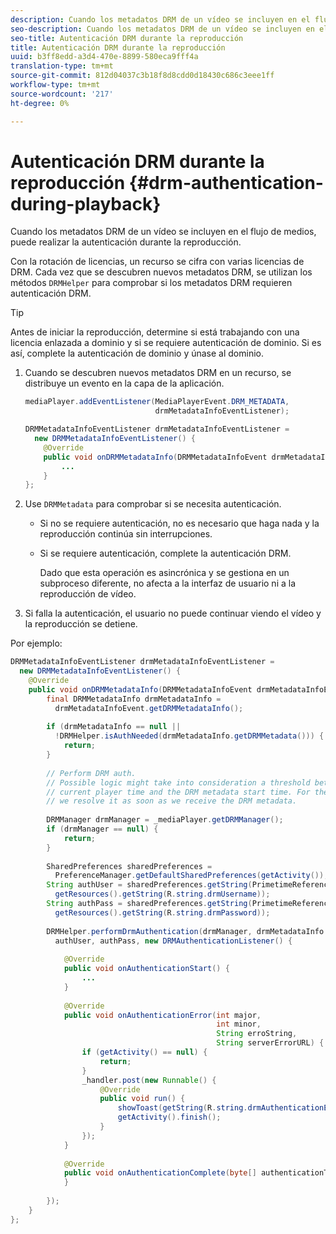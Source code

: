 ```yaml
---
description: Cuando los metadatos DRM de un vídeo se incluyen en el flujo de medios, puede realizar la autenticación durante la reproducción.
seo-description: Cuando los metadatos DRM de un vídeo se incluyen en el flujo de medios, puede realizar la autenticación durante la reproducción.
seo-title: Autenticación DRM durante la reproducción
title: Autenticación DRM durante la reproducción
uuid: b3ff8edd-a3d4-470e-8899-580eca9fff4a
translation-type: tm+mt
source-git-commit: 812d04037c3b18f8d8cdd0d18430c686c3eee1ff
workflow-type: tm+mt
source-wordcount: '217'
ht-degree: 0%

---
```



# Autenticación DRM durante la reproducción {#drm-authentication-during-playback}

Cuando los metadatos DRM de un vídeo se incluyen en el flujo de medios, puede realizar la autenticación durante la reproducción.

Con la rotación de licencias, un recurso se cifra con varias licencias de DRM. Cada vez que se descubren nuevos metadatos DRM, se utilizan los métodos `DRMHelper` para comprobar si los metadatos DRM requieren autenticación DRM.

>[!TIP]
>
>Antes de iniciar la reproducción, determine si está trabajando con una licencia enlazada a dominio y si se requiere autenticación de dominio. Si es así, complete la autenticación de dominio y únase al dominio.

1. Cuando se descubren nuevos metadatos DRM en un recurso, se distribuye un evento en la capa de la aplicación.

   ```java
   mediaPlayer.addEventListener(MediaPlayerEvent.DRM_METADATA,  
                                drmMetadataInfoEventListener); 
   
   DRMMetadataInfoEventListener drmMetadataInfoEventListener =  
     new DRMMetadataInfoEventListener() { 
       @Override 
       public void onDRMMetadataInfo(DRMMetadataInfoEvent drmMetadataInfoEvent) { 
           ... 
       } 
   };
   ```

1. Use `DRMMetadata` para comprobar si se necesita autenticación.

   * Si no se requiere autenticación, no es necesario que haga nada y la reproducción continúa sin interrupciones.
   * Si se requiere autenticación, complete la autenticación DRM.

      Dado que esta operación es asincrónica y se gestiona en un subproceso diferente, no afecta a la interfaz de usuario ni a la reproducción de vídeo.

1. Si falla la autenticación, el usuario no puede continuar viendo el vídeo y la reproducción se detiene.

<!--<a id="example_939B95F831A245869F9248E2767F260C"></a>-->

Por ejemplo:

```java
DRMMetadataInfoEventListener drmMetadataInfoEventListener =  
  new DRMMetadataInfoEventListener() { 
    @Override 
    public void onDRMMetadataInfo(DRMMetadataInfoEvent drmMetadataInfoEvent) { 
        final DRMMetadataInfo drmMetadataInfo =  
          drmMetadataInfoEvent.getDRMMetadataInfo(); 
 
        if (drmMetadataInfo == null ||  
          !DRMHelper.isAuthNeeded(drmMetadataInfo.getDRMMetadata())) { 
            return; 
        } 
 
        // Perform DRM auth. 
        // Possible logic might take into consideration a threshold between the  
        // current player time and the DRM metadata start time. For the time being,  
        // we resolve it as soon as we receive the DRM metadata. 
 
        DRMManager drmManager = _mediaPlayer.getDRMManager(); 
        if (drmManager == null) { 
            return; 
        } 
 
        SharedPreferences sharedPreferences =  
          PreferenceManager.getDefaultSharedPreferences(getActivity()); 
        String authUser = sharedPreferences.getString(PrimetimeReference.SETTINGS_DRM_USERNAME,  
          getResources().getString(R.string.drmUsername)); 
        String authPass = sharedPreferences.getString(PrimetimeReference.SETTINGS_DRM_PASSWORD,  
          getResources().getString(R.string.drmPassword)); 
 
        DRMHelper.performDrmAuthentication(drmManager, drmMetadataInfo.getDRMMetadata(),  
          authUser, authPass, new DRMAuthenticationListener() { 
 
            @Override 
            public void onAuthenticationStart() { 
                ... 
            } 
 
            @Override 
            public void onAuthenticationError(int major,  
                                              int minor,  
                                              String erroString,  
                                              String serverErrorURL) { 
                if (getActivity() == null) { 
                    return; 
                } 
                _handler.post(new Runnable() { 
                    @Override 
                    public void run() { 
                        showToast(getString(R.string.drmAuthenticationError)); 
                        getActivity().finish(); 
                    } 
                }); 
            } 
 
            @Override 
            public void onAuthenticationComplete(byte[] authenticationToken) { 
            } 
 
        }); 
    } 
}; 
```

